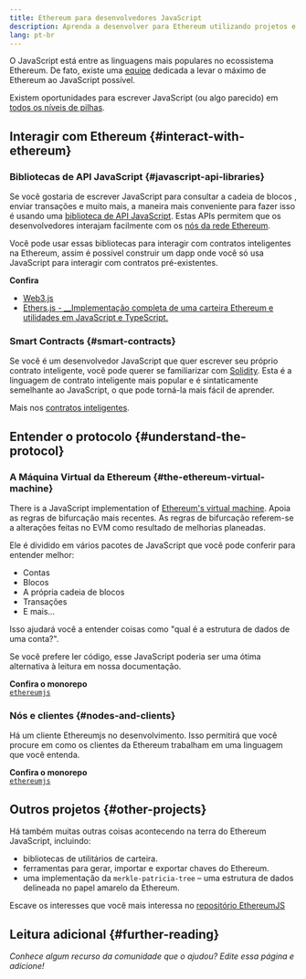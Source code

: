 ```yaml
---
title: Ethereum para desenvolvedores JavaScript
description: Aprenda a desenvolver para Ethereum utilizando projetos e ferramentas baseados em JavaScript.
lang: pt-br
---
```


O JavaScript está entre as linguagens mais populares no ecossistema Ethereum. De fato, existe uma [equipe](https://github.com/ethereumjs) dedicada a levar o máximo de Ethereum ao JavaScript possível.

Existem oportunidades para escrever JavaScript (ou algo parecido) em [todos os níveis de pilhas](/developers/docs/ethereum-stack/).

## Interagir com Ethereum {#interact-with-ethereum}

### Bibliotecas de API JavaScript {#javascript-api-libraries}

Se você gostaria de escrever JavaScript para consultar a cadeia de blocos , enviar transações e muito mais, a maneira mais conveniente para fazer isso é usando uma [biblioteca de API JavaScript](/developers/docs/apis/javascript/). Estas APIs permitem que os desenvolvedores interajam facilmente com os [nós da rede Ethereum](/developers/docs/nodes-and-clients/).

Você pode usar essas bibliotecas para interagir com contratos inteligentes na Ethereum, assim é possível construir um dapp onde você só usa JavaScript para interagir com contratos pré-existentes.

**Confira**

- [Web3.js](https://web3js.readthedocs.io/)
- [Ethers.js - \_\_Implementação completa de uma carteira Ethereum e utilidades em JavaScript e TypeScript.](https://docs.ethers.io/)

### Smart Contracts {#smart-contracts}

Se você é um desenvolvedor JavaScript que quer escrever seu próprio contrato inteligente, você pode querer se familiarizar com [Solidity](https://solidity.readthedocs.io). Esta é a linguagem de contrato inteligente mais popular e é sintaticamente semelhante ao JavaScript, o que pode torná-la mais fácil de aprender.

Mais nos [contratos inteligentes](/developers/docs/smart-contracts/).

## Entender o protocolo {#understand-the-protocol}

### A Máquina Virtual da Ethereum {#the-ethereum-virtual-machine}

There is a JavaScript implementation of [Ethereum's virtual machine](/developers/docs/evm/). Apoia as regras de bifurcação mais recentes. As regras de bifurcação referem-se a alterações feitas no EVM como resultado de melhorias planeadas.

Ele é dividido em vários pacotes de JavaScript que você pode conferir para entender melhor:

- Contas
- Blocos
- A própria cadeia de blocos
- Transações
- E mais...

Isso ajudará você a entender coisas como "qual é a estrutura de dados de uma conta?".

Se você prefere ler código, esse JavaScript poderia ser uma ótima alternativa à leitura em nossa documentação.

**Confira o monorepo**  
[`ethereumjs`](https://github.com/ethereumjs/ethereumjs-vm)

### Nós e clientes {#nodes-and-clients}

Há um cliente Ethereumjs no desenvolvimento. Isso permitirá que você procure em como os clientes da Ethereum trabalham em uma linguagem que você entenda.

**Confira o monorepo**  
[`ethereumjs`](https://github.com/ethereumjs/ethereumjs-client)

## Outros projetos {#other-projects}

Há também muitas outras coisas acontecendo na terra do Ethereum JavaScript, incluindo:

- bibliotecas de utilitários de carteira.
- ferramentas para gerar, importar e exportar chaves do Ethereum.
- uma implementação da `merkle-patricia-tree` – uma estrutura de dados delineada no papel amarelo da Ethereum.

Escave os interesses que você mais interessa no [repositório EthereumJS](https://github.com/ethereumjs)

## Leitura adicional {#further-reading}

_Conhece algum recurso da comunidade que o ajudou? Edite essa página e adicione!_
